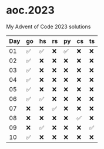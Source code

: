 # aoc.2023
My Advent of Code 2023 solutions

| Day | go                 | hs                 |  rs                | py                 | cs                 | ts                 |
| --- | ------------------ | ------------------ | ------------------ | ------------------ | ------------------ | ------------------ |
| 01  | :white_check_mark: | :white_check_mark: | :x:                | :white_check_mark: | :x:                | :x:                |
| 02  | :white_check_mark: | :x:                | :x:                | :x:                | :x:                | :x:                |
| 03  | :white_check_mark: | :x:                | :x:                | :x:                | :x:                | :x:                |
| 04  | :white_check_mark: | :x:                | :x:                | :x:                | :x:                | :x:                |
| 05  | :white_check_mark: | :x:                | :x:                | :x:                | :x:                | :x:                |
| 06  | :white_check_mark: | :white_check_mark: | :x:                | :x:                | :x:                | :x:                |
| 07  | :x:                | :x:                | :white_check_mark: | :x:                | :x:                | :x:                |
| 08  | :x:                | :x:                | :x:                | :x:                | :white_check_mark: | :x:                |
| 09  | :x:                | :white_check_mark: | :x:                | :x:                | :x:                | :white_check_mark: |
| 10  | :white_check_mark: | :x:                | :x:                | :x:                | :x:                | :x:                |
